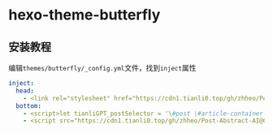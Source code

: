 # hexo-theme-butterfly

## 安装教程

编辑`themes/butterfly/_config.yml`文件，找到`inject`属性

```YAML
inject:
  head:
    - <link rel="stylesheet" href="https://cdn1.tianli0.top/gh/zhheo/Post-Abstract-AI@0.14/tianli_gpt.css">
  bottom:
    - <script>let tianliGPT_postSelector = '\#post \#article-container';let tianliGPT_key = '5Q5mpqRK5DkwT1X9Gi5e';</script>
    - <script src="https://cdn1.tianli0.top/gh/zhheo/Post-Abstract-AI@0.14/tianli_gpt.min.js"></script>
```
